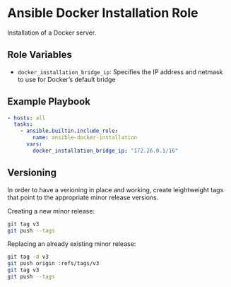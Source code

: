 Ansible Docker Installation Role
================================

Installation of a Docker server.

## Role Variables

- `docker_installation_bridge_ip`: Specifies the IP address and netmask to use for Docker’s default bridge

## Example Playbook

```yaml
- hosts: all
  tasks:
    - ansible.builtin.include_role:
        name: ansible-docker-installation
      vars:
        docker_installation_bridge_ip: "172.26.0.1/16"
```

## Versioning

In order to have a verioning in place and working, create leightweight tags that point to the appropriate minor release versions.

Creating a new minor release:

```bash
git tag v3
git push --tags
```

Replacing an already existing minor release:

```bash
git tag -d v3
git push origin :refs/tags/v3
git tag v3
git push --tags
```
